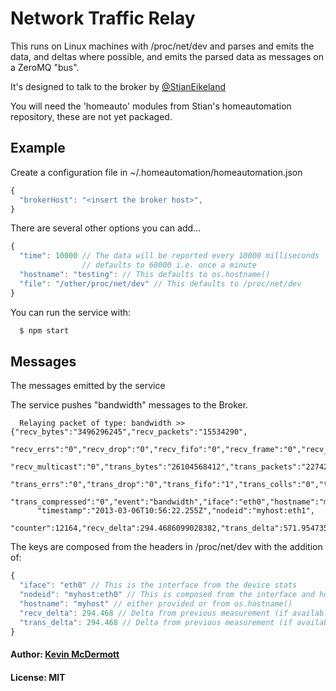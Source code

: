# Network Traffic Relay

This runs on Linux machines with /proc/net/dev and parses and emits the data,
and deltas where possible, and emits the parsed data as messages on a ZeroMQ "bus".

It's designed to talk to the broker by [@StianEikeland](https://github.com/stianeikeland/homeautomation)

You will need the 'homeauto' modules from Stian's homeautomation repository, these are not yet packaged.

## Example

Create a configuration file in ~/.homeautomation/homeautomation.json

``` js
{
  "brokerHost": "<insert the broker host>",
}
```
There are several other options you can add...


``` js
{
  "time": 10000 // The data will be reported every 10000 milliseconds
                // defaults to 60000 i.e. once a minute
  "hostname": "testing": // This defaults to os.hostname()
  "file": "/other/proc/net/dev" // This defaults to /proc/net/dev
}
```

You can run the service with:

``` bash
  $ npm start
```

## Messages

The messages emitted by the service

The service pushes "bandwidth" messages to the Broker.

```
  Relaying packet of type: bandwidth >> {"recv_bytes":"3496296245","recv_packets":"15534290",
      "recv_errs":"0","recv_drop":"0","recv_fifo":"0","recv_frame":"0","recv_compressed":"0",
      "recv_multicast":"0","trans_bytes":"26104568412","trans_packets":"22742218",
      "trans_errs":"0","trans_drop":"0","trans_fifo":"1","trans_colls":"0","trans_carrier":"0",
      "trans_compressed":"0","event":"bandwidth","iface":"eth0","hostname":"myhost",
      "timestamp":"2013-03-06T10:56:22.255Z","nodeid":"myhost:eth1",
      "counter":12164,"recv_delta":294.4686099028382,"trans_delta":571.9547355965535}
```

The keys are composed from the headers in /proc/net/dev with the addition of:

``` js
{
  "iface": "eth0" // This is the interface from the device stats
  "nodeid": "myhost:eth0" // This is composed from the interface and hostname
  "hostname": "myhost" // either provided or from os.hostname()
  "recv_delta": 294.468 // Delta from previous measurement (if available)
  "trans_delta": 294.468 // Delta from previous measurement (if available)
}
```
#### Author: [Kevin McDermott](http://bigkevmcd.com)
#### License: MIT
